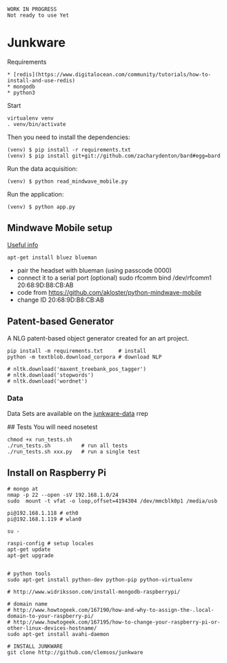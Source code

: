 
    WORK IN PROGRESS
    Not ready to use Yet
    
# Junkware

Requirements

    * [redis](https://www.digitalocean.com/community/tutorials/how-to-install-and-use-redis)
    * mongodb
    * python3


Start

    virtualenv venv
    . venv/bin/activate

Then you need to install the dependencies:

    (venv) $ pip install -r requirements.txt
    (venv) $ pip install git+git://github.com/zacharydenton/bard#egg=bard

Run the data acquisition:

    (venv) $ python read_mindwave_mobile.py

Run the application:

    (venv) $ python app.py

## Mindwave Mobile setup

[Useful info](https://www.linkedin.com/groups/Using-MindWave-Mobile-on-linux-3572341.S.161360515)

    apt-get install bluez blueman

* pair the headset with blueman (using passcode 0000) 
* connect it to a serial port (optional)
    sudo rfcomm bind /dev/rfcomm1 20:68:9D:B8:CB:AB
* code from https://github.com/akloster/python-mindwave-mobile
* change ID 20:68:9D:B8:CB:AB

## Patent-based Generator

A NLG patent-based object generator created for an art project.

    pip install -m requirements.txt     # install
    python -m textblob.download_corpora # download NLP

    # nltk.download('maxent_treebank_pos_tagger')
    # nltk.download('stopwords')
    # nltk.download('wordnet')

### Data

Data Sets are available on the [junkware-data](https://github.com/clemsos/junkware-data) rrep

## Tests
You will need nosetest

    chmod +x run_tests.sh
    ./run_tests.sh          # run all tests
    ./run_tests.sh xxx.py   # run a single test


## Install on Raspberry Pi


    # mongo at 
    nmap -p 22 --open -sV 192.168.1.0/24
    sudo  mount -t vfat -o loop,offset=4194304 /dev/mmcblk0p1 /media/usb

    pi@192.168.1.118 # eth0
    pi@192.168.1.119 # wlan0

    su - 
    
    raspi-config # setup locales
    apt-get update
    apt-get upgrade

    
    # python tools
    sudo apt-get install python-dev python-pip python-virtualenv
    
    # http://www.widriksson.com/install-mongodb-raspberrypi/

    # domain name
    # http://www.howtogeek.com/167190/how-and-why-to-assign-the-.local-domain-to-your-raspberry-pi/
    # http://www.howtogeek.com/167195/how-to-change-your-raspberry-pi-or-other-linux-devices-hostname/
    sudo apt-get install avahi-daemon

    # INSTALL JUNKWARE
    git clone http://github.com/clemsos/junkware


